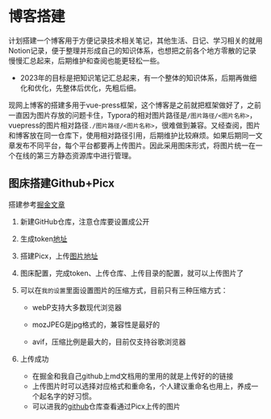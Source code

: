 # 博客搭建

计划搭建一个博客用于方便记录技术相关笔记，其他生活、日记、学习相关的就用Notion记录，便于整理并形成自己的知识体系，也想把之前各个地方零散的记录慢慢汇总起来，后期维护和查阅也能更轻松一些。

- 2023年的目标是把知识笔记汇总起来，有一个整体的知识体系，后期再做细化和优化，先整体后优化，先粗后细。

现网上博客的搭建多用于vue-press框架，这个博客是之前就把框架做好了，之前一直因为图片存放的问题卡住，Typora的相对图片路径是`/图片路径/<图片名称>`，vuepress的图片相对路径`./图片路径/<图片名称>`，很难做到兼容。又经查阅，图片和博客放在同一仓库下，使用相对路径引用，后期维护比较麻烦。如果后期同一文章发布不同平台，每个平台都要再上传图片。因此采用图床形式，将图片统一在一个在线的第三方静态资源库中进行管理。

## 图床搭建Github+Picx

搭建参考[掘金文章](https://juejin.cn/post/7119495530547249182)

1. 新建GitHub仓库，注意仓库要设置成公开

2. 生成token[地址](https://link.juejin.cn/?target=https%3A%2F%2Fgithub.com%2Fsettings%2Ftokens)

3. 搭建Picx，上传[图片地址](https://link.juejin.cn/?target=https%3A%2F%2Fpicx.xpoet.cn%2F%23%2Fupload)

4. 图床配置，完成token、上传仓库、上传目录的配置，就可以上传图片了

5. 可以在`我的设置`里面设置图片的压缩方式，目前只有三种压缩方式：

   - webP支持大多数现代浏览器

   - mozJPEG是jpg格式的，兼容性是最好的

   - avif，压缩比例是最大的，目前仅支持谷歌浏览器

6. 上传成功

   - 在掘金和我自己github上md文档用的里用的就是上传好的的链接
   - 上传图片时可以选择对应格式和重命名，个人建议重命名也用上，养成一个起名字的好习惯。
   - 可以进我的[github](https://link.juejin.cn/?target=https%3A%2F%2Fgithub.com%2Fcreatliukun%2Fpicx)仓库查看通过Picx上传的图片
